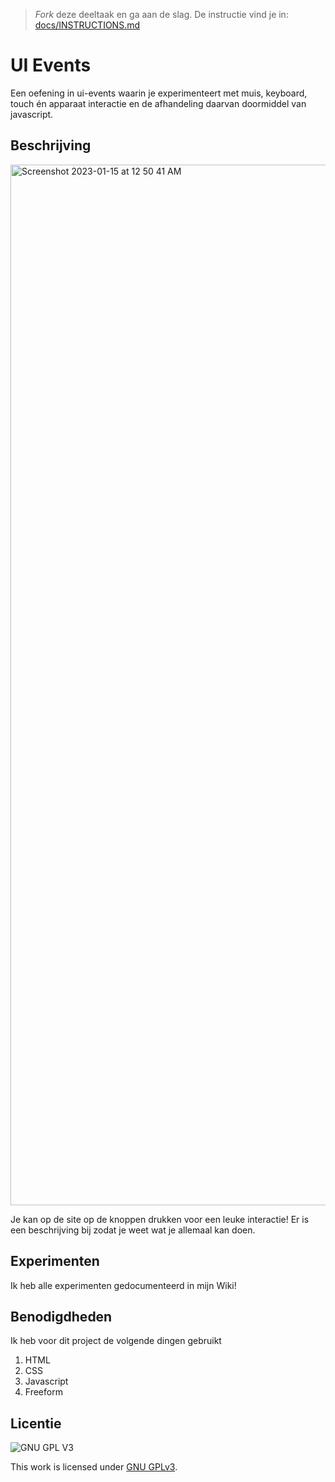 > _Fork_ deze deeltaak en ga aan de slag. De instructie vind je in: [docs/INSTRUCTIONS.md](docs/INSTRUCTIONS.md)

# UI Events
Een oefening in ui-events waarin je experimenteert met muis, keyboard, touch én apparaat interactie en de afhandeling daarvan doormiddel van javascript.

## Beschrijving

<img width="1665" alt="Screenshot 2023-01-15 at 12 50 41 AM" src="https://user-images.githubusercontent.com/106411511/212502119-f8d4ecbd-7333-4517-84ca-468d7ad52c03.png">

Je kan op de site op de knoppen drukken voor een leuke interactie! Er is een beschrijving bij zodat je weet wat je allemaal kan doen.  

## Experimenten

Ik heb alle experimenten gedocumenteerd in mijn Wiki! 

## Benodigdheden 

Ik heb voor dit project de volgende dingen gebruikt

<ol>
<li>HTML</li>
<li>CSS</li>
<li>Javascript</li>
<li>Freeform</li>
</ol>

## Licentie

![GNU GPL V3](https://www.gnu.org/graphics/gplv3-127x51.png)

This work is licensed under [GNU GPLv3](./LICENSE).
